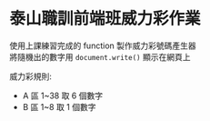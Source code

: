 # 泰山職訓前端班威力彩作業
使用上課練習完成的 function 製作威力彩號碼產生器  
將隨機出的數字用 `document.write()` 顯示在網頁上  

威力彩規則:
- A 區 1~38 取 6 個數字
- B 區 1~8 取 1 個數字

